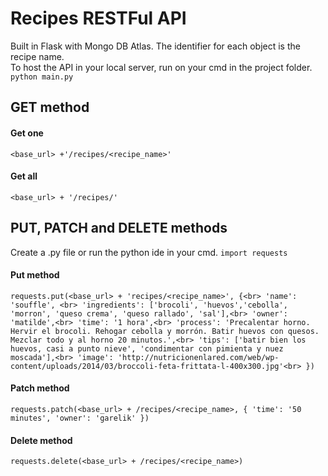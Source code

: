 # Recipes RESTFul API
Built in Flask with Mongo DB Atlas. The identifier for each object is the recipe name.
<br>
To host the API in your local server, run on your cmd in the project folder.
<br>
`python main.py`<br>
## GET method
#### Get one
`<base_url> +'/recipes/<recipe_name>'`
#### Get all
`<base_url> + '/recipes/'`

## PUT, PATCH and DELETE methods
Create a .py file or run the python ide in your cmd. 
`import requests`
#### Put method
`requests.put(<base_url> + 'recipes/<recipe_name>', {<br>
  'name': 'souffle', <br>
  'ingredients': ['brocoli', 'huevos','cebolla', 'morron', 'queso crema', 'queso rallado', 'sal'],<br>
  'owner': 'matilde',<br>
  'time': '1 hora',<br>
  'process': 'Precalentar horno. Hervir el brocoli. Rehogar cebolla y morrón. Batir huevos con quesos. Mezclar todo y al horno 20 minutos.',<br>
  'tips': ['batir bien los huevos, casi a punto nieve', 'condimentar con pimienta y nuez moscada'],<br>
  'image': 'http://nutricionenlared.com/web/wp-content/uploads/2014/03/broccoli-feta-frittata-l-400x300.jpg'<br>
   })`
 #### Patch method
 `requests.patch(<base_url> + /recipes/<recipe_name>, {
  'time': '50 minutes',
  'owner': 'garelik'
 })`
 
 #### Delete method
`requests.delete(<base_url> + /recipes/<recipe_name>)`
